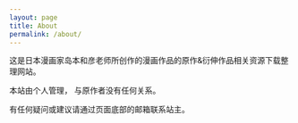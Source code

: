 ```yaml
---
layout: page
title: About
permalink: /about/
---
```


这是日本漫画家岛本和彦老师所创作的漫画作品的原作&衍伸作品相关资源下载整理网站。

本站由个人管理， 与原作者没有任何关系。

有任何疑问或建议请通过页面底部的邮箱联系站主。

